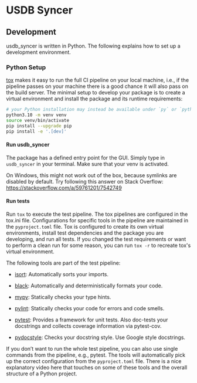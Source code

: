 # USDB Syncer

## Development

usdb_syncer is written in Python.
The following explains how to set up a development environment.

### Python Setup

[tox](https://github.com/tox-dev/tox) makes it easy to run the full CI pipeline on your local machine, i.e., if the pipeline passes on your machine there is a good chance it will also pass on the build server.
The minimal setup to develop your package is to create a virtual environment and install the package and its runtime requirements:

```bash
# your Python installation may instead be available under `py` or `python`
python3.10 -m venv venv
source venv/bin/activate
pip install --upgrade pip
pip install -e '.[dev]'
```

#### Run usdb_syncer

The package has a defined entry point for the GUI. Simply type in `usdb_syncer` in your terminal. Make sure that your venv is activated.

On Windows, this might not work out of the box, because symlinks are disabled by default.
Try following this answer on Stack Overflow: <https://stackoverflow.com/a/59761201/7542749>

#### Run tests

Run `tox` to execute the test pipeline. The tox pipelines are configured in the tox.ini file. Configurations for specific tools in the pipeline are maintained in the `pyproject.toml` file. Tox is configured to create its own virtual environments, install test dependencies and the package you are developing, and run all tests. If you changed the test requirements or want to perform a clean run for some reason, you can run `tox -r` to recreate tox's virtual environment.

The following tools are part of the test pipeline:

- [isort](https://github.com/PyCQA/isort): Automatically sorts your imports.

- [black](https://github.com/psf/black): Automatically and deterministically formats your code.

- [mypy](https://github.com/python/mypy): Statically checks your type hints.

- [pylint](https://github.com/PyCQA/pylint): Statically checks your code for errors and code smells.

- [pytest](https://github.com/pytest-dev/pytest): Provides a framework for unit tests. Also doc-tests your docstrings and collects coverage information via pytest-cov.

- [pydocstyle](https://github.com/PyCQA/pydocstyle): Checks your docstring style. Use Google style docstrings.

If you don’t want to run the whole test pipeline, you can also use single commands from the pipeline, e.g., pytest. The tools will automatically pick up the correct configuration from the `pyproject.toml` file. There is a nice explanatory video here that touches on some of these tools and the overall structure of a Python project.

